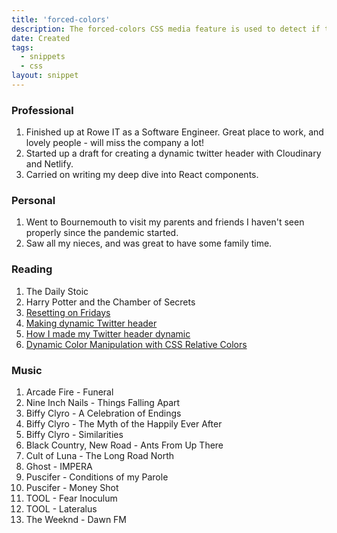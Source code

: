 ```yaml
---
title: 'forced-colors'
description: The forced-colors CSS media feature is used to detect if the user agent has enabled a forced colors mode where it enforces a user-chosen limited color palette on the page.
date: Created
tags:
  - snippets
  - css
layout: snippet
---
```


### Professional

1. Finished up at Rowe IT as a Software Engineer. Great place to work, and lovely people - will miss the company a lot!
1. Started up a draft for creating a dynamic twitter header with Cloudinary and Netlify.
1. Carried on writing my deep dive into React components.

### Personal

1. Went to Bournemouth to visit my parents and friends I haven't seen properly since the pandemic started.
1. Saw all my nieces, and was great to have some family time.

### Reading

1. The Daily Stoic
1. Harry Potter and the Chamber of Secrets
1. [Resetting on Fridays](https://www.getrevue.co/profile/aspit/issues/resetting-on-fridays-1069745?via=twitter-card&client=DesktopWeb&element=issue-card)
1. [Making dynamic Twitter header](https://blog.devgenius.io/making-dynamic-twitter-header-e7dcd5e08f4a)
1. [How I made my Twitter header dynamic](https://daily-dev-tips.com/posts/how-i-made-my-twitter-header-dynamic)
1. [Dynamic Color Manipulation with CSS Relative Colors](https://blog.jim-nielsen.com/2021/css-relative-colors/)

### Music

1. Arcade Fire - Funeral
1. Nine Inch Nails - Things Falling Apart
1. Biffy Clyro - A Celebration of Endings
1. Biffy Clyro - The Myth of the Happily Ever After
1. Biffy Clyro - Similarities
1. Black Country, New Road - Ants From Up There
1. Cult of Luna - The Long Road North
1. Ghost - IMPERA
1. Puscifer - Conditions of my Parole
1. Puscifer - Money Shot
1. TOOL - Fear Inoculum
1. TOOL - Lateralus
1. The Weeknd - Dawn FM
